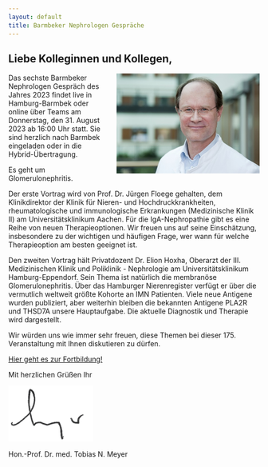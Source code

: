 ```yaml
---
layout: default
title: Barmbeker Nephrologen Gespräche
---
```

## Liebe Kolleginnen und Kollegen,   

<img src="/assets/images/CA_Meyer.jpg" height="200rem" alt="Portraitfoto Hon. Prof. Dr. Tobias N. Meyer" style="float:right; margin-left:20px; margin-bottom:20px;">Das sechste Barmbeker Nephrologen Gespräch des Jahres 2023 findet live in Hamburg-Barmbek oder online über Teams am Donnerstag, den 31. August 2023 ab 16:00 Uhr statt. Sie sind herzlich nach Barmbek eingeladen oder in die Hybrid-Übertragung.      

Es geht um Glomerulonephritis.   
   
Der erste Vortrag wird von Prof. Dr. Jürgen Floege gehalten, dem Klinikdirektor der Klinik für Nieren- und Hochdruckkrankheiten, rheumatologische und immunologische Erkrankungen (Medizinische Klinik II) am Universitätsklinikum Aachen. Für die IgA-Nephropathie gibt es eine Reihe von neuen Therapieoptionen. Wir freuen uns auf seine Einschätzung, insbesondere zu der wichtigen und häufigen Frage, wer wann für welche Therapieoption am besten geeignet ist.         
   
Den zweiten Vortrag hält Privatdozent Dr. Elion Hoxha, Oberarzt der III. Medizinischen Klinik und Poliklinik - Nephrologie am Universitätsklinikum Hamburg-Eppendorf. Sein Thema ist natürlich die membranöse Glomerulonephritis. Über das Hamburger Nierenregister verfügt er über die vermutlich weltweit größte Kohorte an IMN Patienten. Viele neue Antigene wurden publiziert, aber weiterhin bleiben die bekannten Antigene PLA2R und THSD7A unsere Hauptaufgabe. Die aktuelle Diagnostik und Therapie wird dargestellt.         
   
Wir würden uns wie immer sehr freuen, diese Themen bei dieser 175. Veranstaltung mit Ihnen diskutieren zu dürfen.         

<a class="button" href="https://teams.microsoft.com/l/meetup-join/19%3ameeting_YmUxOTUxMDQtOWQ3MC00MWNkLWJhZmQtODZkMGRiMmM0OGE3%40thread.v2/0?context=%7b%22Tid%22%3a%22e6160a47-a12e-4ab1-be56-bddd09456693%22%2c%22Oid%22%3a%2254de3200-43af-4cbb-8fde-9d0457be7bcb%22%7d" target="_blank">Hier geht es zur Fortbildung!</a>  

Mit herzlichen Grüßen Ihr  

![Unterschrift Prof. Meyer](/assets/images/unterschrift-meyer.png)  

Hon.-Prof. Dr. med. Tobias N. Meyer  
